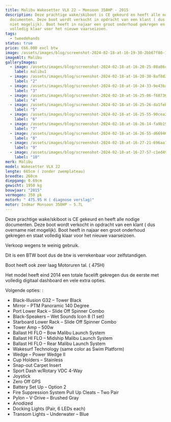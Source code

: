 ```yaml
---
title: Malibu Wakesetter VLX 22 – Monsoon 350HP - 2015
description: Deze prachtige wake/skiboot is CE gekeurd en heeft alle nodige
  documenten. Deze boot wordt verkocht in opdracht van een klant ( dus overname
  niet mogelijk). Boot heeft in najaar een groot onderhoud gekregen en staat
  volledig klaar voor het nieuwe vaarseizoen.
tags:
  - tweedehands
status: true
price: €66.000 excl btw
image: /assets/images/blog/screenshot-2024-02-18-at-16-19-30-2bb67f80-1a04-40b6-9f06-49401c7e2f62-avif-image-498-×-664-pixels-.png
imageAlt: Malibu
galleryImages:
  - image: /assets/images/blog/screenshot-2024-02-18-at-16-20-25-08a86c9f-3522-4dca-be49-755b3218b8f4-avif-image-498-×-664-pixels-.png
    label: malibu1
  - image: /assets/images/blog/screenshot-2024-02-18-at-16-20-30-8af8d289-8936-47e6-852c-3c0044bfcef0-avif-image-498-×-664-pixels-.png
    label: "2"
  - image: /assets/images/blog/screenshot-2024-02-18-at-16-24-33-9e43ba08-0921-41b3-810f-ba70c0301280-avif-image-498-×-664-pixels-.png
    label: "3"
  - image: /assets/images/blog/screenshot-2024-02-18-at-16-25-06-f6873667-a1c7-49f3-8919-a80188e3eb8a-avif-image-498-×-664-pixels-.png
    label: "4"
  - image: /assets/images/blog/screenshot-2024-02-18-at-16-25-26-da1feb99-bf26-423a-a2eb-c7031a5b9123-avif-image-498-×-664-pixels-.png
    label: "5"
  - image: /assets/images/blog/screenshot-2024-02-18-at-16-25-55-90cea274-7d7d-42cb-a15b-5ac7c25c32d9-avif-image-498-×-664-pixels-.png
    label: "6"
  - image: /assets/images/blog/screenshot-2024-02-18-at-16-26-14-fa9b19a5-7b43-477d-b108-a942b68879d7-avif-image-498-×-664-pixels-.png
    label: "7"
  - image: /assets/images/blog/screenshot-2024-02-18-at-16-26-55-d669466d-afe5-446d-b897-11ba1eaaad0a-avif-image-498-×-570-pixels-.png
    label: "8"
  - image: /assets/images/blog/screenshot-2024-02-18-at-16-27-21-696aa1d9-2d97-4ea5-a74d-b20bbef462ca-avif-image-498-×-664-pixels-.png
    label: "9"
  - image: /assets/images/blog/screenshot-2024-02-18-at-16-27-57-c1ed496a-cbe6-4e92-a4ee-90587888d39f-avif-image-498-×-285-pixels-.png
    label: "10"
merk: Malibu
model: Wakesetter VLX 22
lengte: 665cm ( zonder zwemplateau)
breedte: 260cm
diepgang: 0.69cm
gewicht: 1950 kg
bouwjaar: "2015"
vermogen: 350 pk
motorh: " 475.95 H ( diagnose verslag)"
motor: Indmar Monsoon 350HP – 5.7L
---
```

Deze prachtige wake/skiboot is CE gekeurd en heeft alle nodige documenten. Deze boot wordt verkocht in opdracht van een klant ( dus overname niet mogelijk). Boot heeft in najaar een groot onderhoud gekregen en staat volledig klaar voor het nieuwe vaarseizoen.

Verkoop wegens te weinig gebruik.

Dit is een BTW boot dus de btw is verrekenbaar voor zelfstandigen.

Boot heeft ook zeer laag Motoruren tal. ( 475H)

Het model heeft eind 2014 een totale facelift gekregen dus de eerste met volledig digitaal dashboard en vele extra opties.

Volgende opties: :

*   Black-Illusion G32 – Tower Black
*   Mirror – PTM Panoramic 140 Degree
*    Port Lower Rack – Slide Off Spinner Combo
*    Black-Speakers – Wet Sounds Icon 8 (1 set)
*    Starboard Lower Rack – Slide Off Spinner Combo
*    Tower Amp – 500w
*    Ballast HI FLO – Bow Malibu Launch System
*    Ballast HI FLO – Midship Malibu Launch System
*    Ballast HI FLO – Rear Malibu Launch System
*    Wakesurf Technology (same color as Swim Platform)
*    Wedge – Power Wedge II
*    Cup Holders – Stainless
*    Snap-out Carpet Insert
*    Sport Dash w/Rotary VDC 4-Way
*    Joystick
*    Zero Off GPS
*    Battery Set Up – Option 2
*    Fire Suppression System Pull Up Cleats – Two Pair
*    Pylon – V-Drive – Brushed Gray
*    Anodized
*    Docking Lights (Pair, 6 LEDs each)
*    Transom Lights – Underwater – Blue
